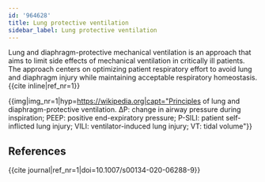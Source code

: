 ```yaml
---
id: '964628'
title: Lung protective ventilation
sidebar_label: Lung protective ventilation
---
```

Lung and diaphragm-protective mechanical ventilation is an approach that aims to limit side effects of mechanical ventilation in critically ill patients. The approach centers on optimizing patient respiratory effort to avoid lung and diaphragm injury while maintaining acceptable respiratory homeostasis.{{cite inline|ref_nr=1}}


{{img|img_nr=1|hyp=https://wikipedia.org|capt="Principles of lung and diaphragm-protective ventilation. ΔP: change in airway pressure during inspiration; PEEP: positive end-expiratory pressure; P-SILI: patient self-inflicted lung injury; VILI: ventilator-induced lung injury; VT: tidal volume"}}



## References  
{{cite journal|ref_nr=1|doi=10.1007/s00134-020-06288-9}}
